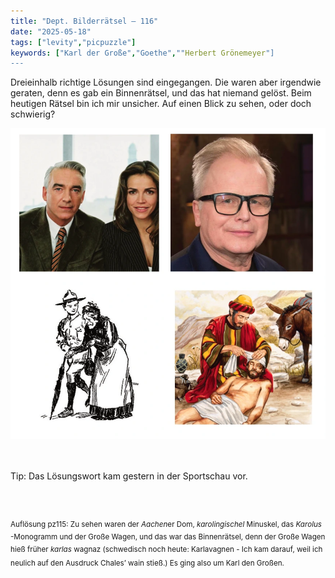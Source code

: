 ```yaml
---
title: "Dept. Bilderrätsel – 116"
date: "2025-05-18"
tags: ["levity","picpuzzle"]
keywords: ["Karl der Große","Goethe",""Herbert Grönemeyer"]
---
```

Dreieinhalb richtige Lösungen sind eingegangen. Die waren aber irgendwie geraten, denn es gab ein Binnenrätsel, und das hat niemand gelöst. Beim heutigen Rätsel bin ich mir unsicher. Auf einen Blick zu sehen, oder doch schwierig?
 <br/>

<img  src="/assets/img/picpuzzle/picpuzzle116.webp" alt="Bilderrätsel116">

<br/>
<br/>
<br/>

Tip: Das Lösungswort kam gestern in der Sportschau vor.

<br/>
<br/>

<sup>Auflösung pz115: Zu sehen waren der <i>Aachen</i>er Dom, <i>karolingischel</i> Minuskel, das <i>Karolus</i> -Monogramm und der Große Wagen, und das war das Binnenrätsel, denn der Große Wagen hieß früher <i>karlas</i> wagnaz (schwedisch noch heute: Karlavagnen - Ich kam darauf, weil ich neulich auf den Ausdruck Chales’ wain stieß.) Es ging also um Karl den Großen.
<sup>

